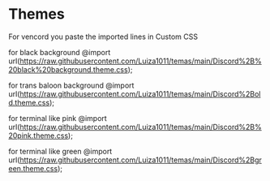 # Themes

For vencord you paste the imported lines in Custom CSS

for black background
@import url(https://raw.githubusercontent.com/Luiza1011/temas/main/Discord%2B%20black%20background.theme.css);

for trans baloon background
@import url(https://raw.githubusercontent.com/Luiza1011/temas/main/Discord%2Bold.theme.css);

for terminal like pink
@import url(https://raw.githubusercontent.com/Luiza1011/temas/main/Discord%2B%20pink.theme.css);

for terminal like green
@import url(https://raw.githubusercontent.com/Luiza1011/temas/main/Discord%2Bgreen.theme.css);
